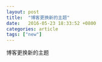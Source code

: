 ```yaml
---
layout: post
title:  "博客更换新的主题"
date:   2016-05-23 18:33:52 +0800
categories: article
tags: ["new"]
---
```

博客更换新的主题